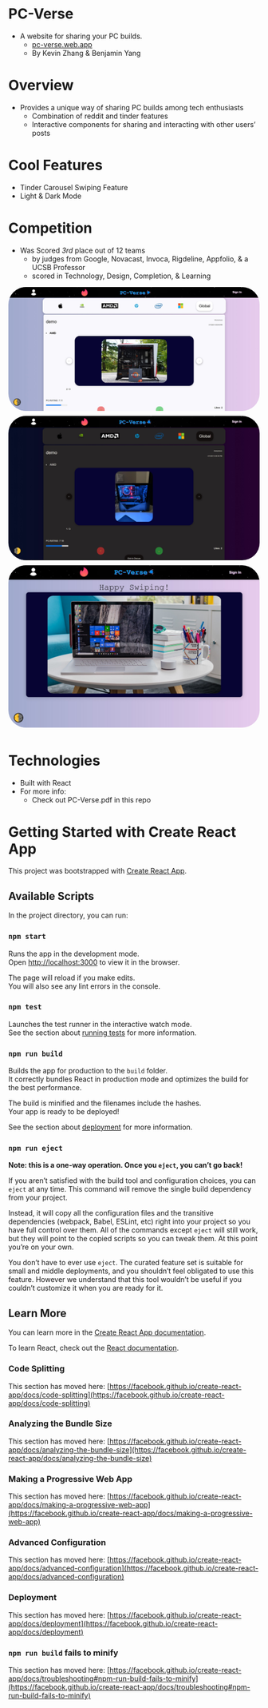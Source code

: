 # **PC-Verse**
- A website for sharing your PC builds.
    - [pc-verse.web.app](https://pc-verse.web.app)
    - By Kevin Zhang & Benjamin Yang

# Overview
- Provides a unique way of sharing PC builds among tech enthusiasts
    - Combination of reddit and tinder features
    - Interactive components for sharing and interacting with other users’ posts
# Cool Features
- Tinder Carousel Swiping Feature
- Light & Dark Mode
# Competition
- Was Scored *3rd* place out of 12 teams
    - by judges from Google, Novacast, Invoca, Rigdeline, Appfolio, & a UCSB Professor
    - scored in Technology, Design, Completion, & Learning

<div style="flex-wrap:wrap; display:flex; justify-content: space-around">
    <img src="src/images/PCVerse.jpg" alt="PC Verse Global Page" style="width: 400; margin: auto; margin-bottom: 10px; border-radius:35px;">
    <img src="src/images/PCVerseDarkMode.jpg" alt="PC Verse Dark Mode" style="width: 400; margin: auto; margin-bottom: 10px; border-radius:35px;">
    <img src="src/images/PCVerseTinder.jpg" alt="PC Verse Tinder Feature" style="width: 400; margin:auto; margin-bottom: 10px; border-radius:35px;">
</div>

# Technologies
- Built with React
- For more info:
    - Check out PC-Verse.pdf in this repo

# Getting Started with Create React App

This project was bootstrapped with [Create React App](https://github.com/facebook/create-react-app).

## Available Scripts

In the project directory, you can run:

### `npm start`

Runs the app in the development mode.\
Open [http://localhost:3000](http://localhost:3000) to view it in the browser.

The page will reload if you make edits.\
You will also see any lint errors in the console.

### `npm test`

Launches the test runner in the interactive watch mode.\
See the section about [running tests](https://facebook.github.io/create-react-app/docs/running-tests) for more information.

### `npm run build`

Builds the app for production to the `build` folder.\
It correctly bundles React in production mode and optimizes the build for the best performance.

The build is minified and the filenames include the hashes.\
Your app is ready to be deployed!

See the section about [deployment](https://facebook.github.io/create-react-app/docs/deployment) for more information.

### `npm run eject`

**Note: this is a one-way operation. Once you `eject`, you can’t go back!**

If you aren’t satisfied with the build tool and configuration choices, you can `eject` at any time. This command will remove the single build dependency from your project.

Instead, it will copy all the configuration files and the transitive dependencies (webpack, Babel, ESLint, etc) right into your project so you have full control over them. All of the commands except `eject` will still work, but they will point to the copied scripts so you can tweak them. At this point you’re on your own.

You don’t have to ever use `eject`. The curated feature set is suitable for small and middle deployments, and you shouldn’t feel obligated to use this feature. However we understand that this tool wouldn’t be useful if you couldn’t customize it when you are ready for it.

## Learn More

You can learn more in the [Create React App documentation](https://facebook.github.io/create-react-app/docs/getting-started).

To learn React, check out the [React documentation](https://reactjs.org/).

### Code Splitting

This section has moved here: [https://facebook.github.io/create-react-app/docs/code-splitting](https://facebook.github.io/create-react-app/docs/code-splitting)

### Analyzing the Bundle Size

This section has moved here: [https://facebook.github.io/create-react-app/docs/analyzing-the-bundle-size](https://facebook.github.io/create-react-app/docs/analyzing-the-bundle-size)

### Making a Progressive Web App

This section has moved here: [https://facebook.github.io/create-react-app/docs/making-a-progressive-web-app](https://facebook.github.io/create-react-app/docs/making-a-progressive-web-app)

### Advanced Configuration

This section has moved here: [https://facebook.github.io/create-react-app/docs/advanced-configuration](https://facebook.github.io/create-react-app/docs/advanced-configuration)

### Deployment

This section has moved here: [https://facebook.github.io/create-react-app/docs/deployment](https://facebook.github.io/create-react-app/docs/deployment)

### `npm run build` fails to minify

This section has moved here: [https://facebook.github.io/create-react-app/docs/troubleshooting#npm-run-build-fails-to-minify](https://facebook.github.io/create-react-app/docs/troubleshooting#npm-run-build-fails-to-minify)
